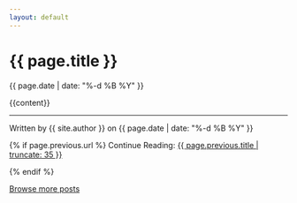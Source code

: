 ```yaml
---
layout: default
---
```


# {{ page.title }}
{{ page.date | date: "%-d %B %Y" }}

{{content}}

---

Written by {{ site.author }} on {{ page.date | date: "%-d %B %Y" }}

{% if page.previous.url %}
Continue Reading: [{{ page.previous.title | truncate: 35 }}]({{page.previous.url}})

{% endif %}

[Browse more posts](/posts)


